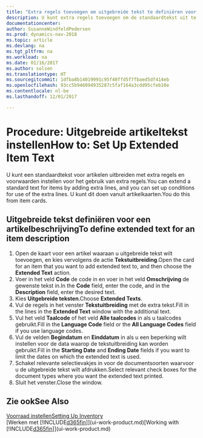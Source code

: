 ```yaml
---
title: "Extra regels toevoegen om uitgebreide tekst te definiëren voor een artikelbeschrijving"
description: U kunt extra regels toevoegen om de standaardtekst uit te breiden die een artikel beschrijft.
documentationcenter: 
author: SusanneWindfeldPedersen
ms.prod: dynamics-nav-2018
ms.topic: article
ms.devlang: na
ms.tgt_pltfrm: na
ms.workload: na
ms.date: 01/16/2017
ms.author: solsen
ms.translationtype: HT
ms.sourcegitcommit: 1dfba8b14019991c95f40ffd5f7fbaed5df414eb
ms.openlocfilehash: 93cc5b946094935287c5faf164a3cdd95cfeb10e
ms.contentlocale: nl-be
ms.lasthandoff: 12/01/2017

---
```

# <a name="how-to-set-up-extended-item-text"></a><span data-ttu-id="7f1f9-103">Procedure: Uitgebreide artikeltekst instellen</span><span class="sxs-lookup"><span data-stu-id="7f1f9-103">How to: Set Up Extended Item Text</span></span>
<span data-ttu-id="7f1f9-104">U kunt een standaardtekst voor artikelen uitbreiden met extra regels en voorwaarden instellen voor het gebruik van extra regels.</span><span class="sxs-lookup"><span data-stu-id="7f1f9-104">You can extend a standard text for items by adding extra lines, and you can set up conditions for use of the extra lines.</span></span> <span data-ttu-id="7f1f9-105">U kunt dit doen vanuit artikelkaarten.</span><span class="sxs-lookup"><span data-stu-id="7f1f9-105">You do this from item cards.</span></span>

## <a name="to-define-extended-text-for-an-item-description"></a><span data-ttu-id="7f1f9-106">Uitgebreide tekst definiëren voor een artikelbeschrijving</span><span class="sxs-lookup"><span data-stu-id="7f1f9-106">To define extended text for an item description</span></span>
1. <span data-ttu-id="7f1f9-107">Open de kaart voor een artikel waaraan u uitgebreide tekst wilt toevoegen, en kies vervolgens de actie **Tekstuitbreiding**.</span><span class="sxs-lookup"><span data-stu-id="7f1f9-107">Open the card for an item that you want to add extended text to, and then choose the **Extended Text** action.</span></span>
2. <span data-ttu-id="7f1f9-108">Voer in het veld **Code** de code in en voer in het veld **Omschrijving** de gewenste tekst in.</span><span class="sxs-lookup"><span data-stu-id="7f1f9-108">In the **Code** field, enter the code, and in the **Description** field, enter the desired text.</span></span>
3. <span data-ttu-id="7f1f9-109">Kies **Uitgebreide teksten**.</span><span class="sxs-lookup"><span data-stu-id="7f1f9-109">Choose **Extended Texts**.</span></span>
4. <span data-ttu-id="7f1f9-110">Vul de regels in het venster **Tekstuitbreiding** met de extra tekst.</span><span class="sxs-lookup"><span data-stu-id="7f1f9-110">Fill in the lines in the **Extended Text** window with the additional text.</span></span>
5. <span data-ttu-id="7f1f9-111">Vul het veld **Taalcode** of het veld **Alle taalcodes** in als u taalcodes gebruikt.</span><span class="sxs-lookup"><span data-stu-id="7f1f9-111">Fill in the **Language Code** field or the **All Language Codes** field if you use language codes.</span></span>
6. <span data-ttu-id="7f1f9-112">Vul de velden **Begindatum** en **Einddatum** in als u een beperking wilt instellen voor de data waarop de tekstuitbreiding kan worden gebruikt.</span><span class="sxs-lookup"><span data-stu-id="7f1f9-112">Fill in the **Starting Date** and **Ending Date** fields if you want to limit the dates on which the extended text is used.</span></span>
7. <span data-ttu-id="7f1f9-113">Schakel relevante selectievakjes in voor de documentsoorten waarvoor u de uitgebreide tekst wilt afdrukken.</span><span class="sxs-lookup"><span data-stu-id="7f1f9-113">Select relevant check boxes for the document types where you want the extended text printed.</span></span>
8. <span data-ttu-id="7f1f9-114">Sluit het venster.</span><span class="sxs-lookup"><span data-stu-id="7f1f9-114">Close the window.</span></span>

## <a name="see-also"></a><span data-ttu-id="7f1f9-115">Zie ook</span><span class="sxs-lookup"><span data-stu-id="7f1f9-115">See Also</span></span>
[<span data-ttu-id="7f1f9-116">Voorraad instellen</span><span class="sxs-lookup"><span data-stu-id="7f1f9-116">Setting Up Inventory</span></span>](inventory-setup-inventory.md)  
<span data-ttu-id="7f1f9-117">[Werken met [!INCLUDE[d365fin](includes/d365fin_md.md)]](ui-work-product.md)</span><span class="sxs-lookup"><span data-stu-id="7f1f9-117">[Working with [!INCLUDE[d365fin](includes/d365fin_md.md)]](ui-work-product.md)</span></span>

